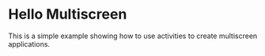 Hello Multiscreen
=================

This is a simple example showing how to use activities to create multiscreen applications.
